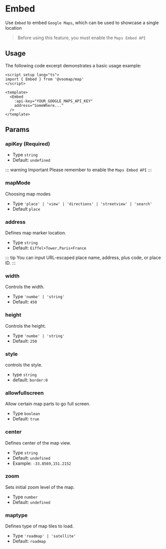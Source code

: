 # Embed

Use `Embed` to embed `Google Maps`, which can be used to showcase a single location

> Before using this feature, you must enable the `Maps Embed API`

## Usage

The following code excerpt demonstrates a basic usage example:

```vue
<script setup lang="ts">
import { Embed } from '@voomap/map'
</script>

<template>
  <Embed
    :api-key="YOUR_GOOGLE_MAPS_API_KEY"
    address="SomeWhere..."
  />
</template>
```

## Params

### apiKey (Required)

- Type `string`
- Default: `undefined`

::: warning Important
Please remember to enable the `Maps Embed API`
:::

### mapMode

Choosing map modes

- Type `'place' | 'view' | 'directions' | 'streetview' | 'search'`
- Default `place`

### address

Defines map marker location.

- Type `string`
- Default: `Eiffel+Tower,Paris+France`

::: tip
You can input URL-escaped place name, address, plus code, or place ID.
:::

### width

Controls the width.

- Type `'numbe' | 'string'`
- Default: `450`

### height

Controls the height.

- Type `'numbe' | 'string'`
- Default: `250`

### style

controls the style.

- type `string`
- default: `border:0`

### allowfullscreen

Allow certain map parts to go full screen.

- Type `boolean`
- Default: `true`

### center

Defines center of the map view.

- Type `string`
- Default: `undefined`
- Example: `-33.8569,151.2152`

### zoom

Sets initial zoom level of the map.

- Type `number`
- Default: `undefined`

### maptype

Defines type of map tiles to load.

- Type `'roadmap' | 'satellite'`
- Default: `roadmap`
